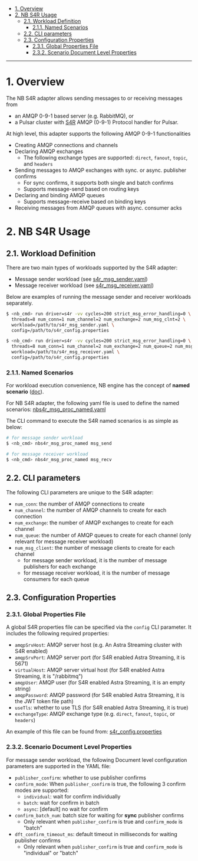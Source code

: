 - [1. Overview](#1-overview)
- [2. NB S4R Usage](#2-nb-s4r-usage)
    - [2.1. Workload Definition](#21-workload-definition)
        - [2.1.1. Named Scenarios](#211-named-scenarios)
    - [2.2. CLI parameters](#22-cli-parameters)
    - [2.3. Configuration Properties](#23-configuration-properties)
        - [2.3.1. Global Properties File](#231-global-properties-file)
        - [2.3.2. Scenario Document Level Properties](#232-scenario-document-level-properties)

---

# 1. Overview

The NB S4R adapter allows sending messages to or receiving messages from
* an AMQP 0-9-1 based server (e.g. RabbitMQ), or
* a Pulsar cluster with [S4R](https://github.com/datastax/starlight-for-rabbitmq) AMQP (0-9-1) Protocol handler for Pulsar.

At high level, this adapter supports the following AMQP 0-9-1 functionalities
* Creating AMQP connections and channels
* Declaring AMQP exchanges
    * The following exchange types are supported: `direct`, `fanout`, `topic`, and `headers`
* Sending messages to AMQP exchanges with sync. or async. publisher confirms
    * For sync confirms, it supports both single and batch confirms
    * Supports message-send based on routing keys
* Declaring and binding AMQP queues
    * Supports message-receive based on binding keys
* Receiving messages from AMQP queues with async. consumer acks

# 2. NB S4R Usage

## 2.1. Workload Definition

There are two main types of workloads supported by the S4R adapter:
* Message sender workload (see [s4r_msg_sender.yaml](scenarios/s4r_msg_sender.yaml))
* Message receiver workload (see [s4r_msg_receiver.yaml](scenarios/s4r_msg_receiver.yaml))

Below are examples of running the message sender and receiver workloads separately.
```bash
$ <nb_cmd> run driver=s4r -vv cycles=200 strict_msg_error_handling=0 \
  threads=8 num_conn=1 num_channel=2 num_exchange=2 num_msg_clnt=2 \
  workload=/path/to/s4r_msg_sender.yaml \
  config=/path/to/s4r_config.properties
```

```bash
$ <nb_cmd> run driver=s4r -vv cycles=200 strict_msg_error_handling=0 \
  threads=8 num_conn=1 num_channel=2 num_exchange=2 num_queue=2 num_msg_clnt=2 \
  workload=/path/to/s4r_msg_receiver.yaml \
  config=/path/to/s4r_config.properties
```

### 2.1.1. Named Scenarios

For workload execution convenience, NB engine has the concept of **named scenario** ([doc](https://docs.nosqlbench.io/workloads-101/11-named-scenarios/)).

For NB S4R adapter, the following yaml file is used to define the named scenarios: [nbs4r_msg_proc_named.yaml](scenarios/nbs4r_msg_proc_named.yaml)

The CLI command to execute the S4R named scenarios is as simple as below:
```bash
# for message sender workload
$ <nb_cmd> nbs4r_msg_proc_named msg_send

# for message receiver workload
$ <nb_cmd> nbs4r_msg_proc_named msg_recv
```

## 2.2. CLI parameters

The following CLI parameters are unique to the S4R adapter:

* `num_conn`: the number of AMQP connections to create
* `num_channel`: the number of AMQP channels to create for each connection
* `num_exchange`: the number of AMQP exchanges to create for each channel
* `num_queue`: the number of AMQP queues to create for each channel (only relevant for message receiver workload)
* `num_msg_client`: the number of message clients to create for each channel
    * for message sender workload, it is the number of message publishers for each exchange
    * for message receiver workload, it is the number of message consumers for each queue

## 2.3. Configuration Properties

### 2.3.1. Global Properties File

A global S4R properties file can be specified via the `config` CLI parameter. It includes the following required properties:
* `amqpSrvHost`: AMQP server host (e.g. An Astra Streaming cluster with S4R enabled)
* `amqpSrvPort`: AMQP server port (for S4R enabled Astra Streaming, it is 5671)
* `virtualHost`: AMQP server virtual host (for S4R enabled Astra Streaming, it is "<tenant>/rabbitmq")
* `amqpUser`: AMQP user (for S4R enabled Astra Streaming, it is an empty string)
* `amqpPassword`: AMQP password (for S4R enabled Astra Streaming, it is the JWT token file path)
* `useTls`: whether to use TLS (for S4R enabled Astra Streaming, it is true)
* `exchangeType`: AMQP exchange type (e.g. `direct`, `fanout`, `topic`, or `headers`)

An example of this file can be found from: [s4r_config.properties](conf/s4r_config.properties)

### 2.3.2. Scenario Document Level Properties

For message sender workload, the following Document level configuration parameters are supported in the YAML file:
* `publisher_confirm`: whether to use publisher confirms
* `confirm_mode`: When `publisher_confirm` is true, the following 3 confirm modes are supported:
    * `individual`: wait for confirm individually
    * `batch`: wait for confirm in batch
    * `async`: [default] no wait for confirm
* `confirm_batch_num`: batch size for waiting for **sync** publisher confirms
    * Only relevant when `publisher_confirm` is true and `confirm_mode` is "batch"
* `dft_confirm_timeout_ms`: default timeout in milliseconds for waiting publisher confirms
    * Only relevant when `publisher_confirm` is true and `confirm_mode` is "individual" or "batch"
